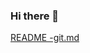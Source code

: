 ### Hi there 👋

<!--
**Yonatan-Arm/Yonatan-Arm** is a ✨ _special_ ✨ repository because its `README.md` (this file) appears on your GitHub profile.

Here are some ideas to get you started:

- 🔭 I’m currently working on ...
- 🌱 I’m currently learning ...
- 👯 I’m looking to collaborate on ...
- 🤔 I’m looking for help with ...
- 💬 Ask me about ...
- 📫 How to reach me: ...
- 😄 Pronouns: ...
- ⚡ Fun fact: ...
-->
[README -git.md](https://github.com/Yonatan-Arm/Yonatan-Arm/files/8601203/README.-git.md)

